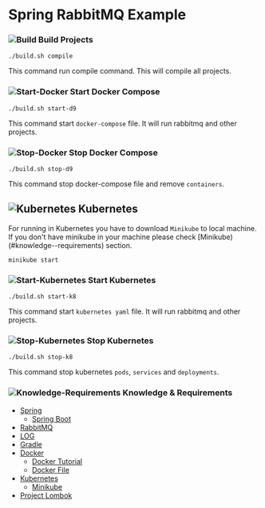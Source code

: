 # **Spring RabbitMQ Example**

### ![Build](http://www.iconfinder.com/icons/1608651/download/png/24) Build Projects

```
./build.sh compile
```

This command run compile command. This will compile all projects.

### ![Start-Docker](http://www.iconfinder.com/icons/298878/download/png/24) Start Docker Compose

```
./build.sh start-d9
```

This command start `docker-compose` file. It will run rabbitmq and other projects.

### ![Stop-Docker](http://www.iconfinder.com/icons/106221/download/png/24) Stop Docker Compose


```
./build.sh stop-d9
```

This command stop docker-compose file and remove `containers`.

## ![Kubernetes](http://www.iconfinder.com/icons/372922/download/png/24) Kubernetes

For running in Kubernetes you have to download `Minikube` to local machine. If you don't have minikube in your machine please check [Minikube)(#knowledge--requirements) section.

```
minikube start
```

### ![Start-Kubernetes](http://www.iconfinder.com/icons/298878/download/png/24) Start Kubernetes

```
./build.sh start-k8
```

This command start `kubernetes yaml` file. It will run rabbitmq and other projects.

### ![Stop-Kubernetes](http://www.iconfinder.com/icons/106221/download/png/24) Stop Kubernetes

```
./build.sh stop-k8
```

This command stop kubernetes `pods`, `services` and `deployments`.

### ![Knowledge-Requirements](http://www.iconfinder.com/icons/809475/download/png/24)  Knowledge & Requirements

* [Spring](https://spring.io/)
  * [Spring Boot](https://projects.spring.io/spring-boot/)
* [RabbitMQ](https://www.rabbitmq.com/)
* [LOG](https://www.slf4j.org/manual.html)
* [Gradle](https://gradle.org/)
* [Docker](https://www.docker.com/)
  * [Docker Tutorial](https://docs.docker.com/get-started/#setup)
  * [Docker File](https://docs.docker.com/engine/userguide/eng-image/dockerfile_best-practices/#label)
* [Kubernetes](https://kubernetes.io/)  
  * [Minikube](https://kubernetes.io/docs/tutorials/stateless-application/hello-minikube/)
* [Project Lombok](https://projectlombok.org/)
